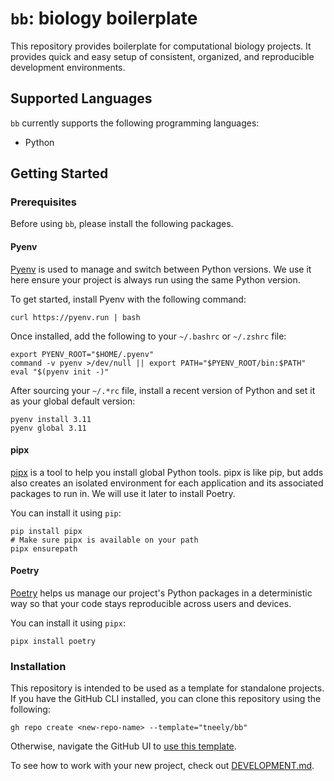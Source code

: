 # `bb`: biology boilerplate

This repository provides boilerplate for computational biology projects. It provides quick and easy setup of consistent, organized, and reproducible development environments.

## Supported Languages

`bb` currently supports the following programming languages:

- Python

## Getting Started

### Prerequisites

Before using `bb`, please install the following packages.

#### Pyenv

[Pyenv](https://github.com/pyenv/pyenv) is used to manage and switch between Python versions. We use it here ensure your project is always run using the same Python version.

To get started, install Pyenv with the following command:

```shell
curl https://pyenv.run | bash
```

Once installed, add the following to your `~/.bashrc` or `~/.zshrc` file:

```shell
export PYENV_ROOT="$HOME/.pyenv"
command -v pyenv >/dev/null || export PATH="$PYENV_ROOT/bin:$PATH"
eval "$(pyenv init -)"
```

After sourcing your `~/.*rc` file, install a recent version of Python and set it as your global default version:

```shell
pyenv install 3.11
pyenv global 3.11
```

#### pipx

[pipx](https://github.com/pypa/pipx/) is a tool to help you install global Python tools. pipx is like pip, but adds also creates an isolated environment for each application and its associated packages to run in. We will use it later to install Poetry.

You can install it using `pip`:

```shell
pip install pipx
# Make sure pipx is available on your path
pipx ensurepath
```

#### Poetry

[Poetry](https://github.com/python-poetry/poetry) helps us manage our project's Python packages in a deterministic way so that your code stays reproducible across users and devices.

You can install it using `pipx`:

```shell
pipx install poetry
```

### Installation

This repository is intended to be used as a template for standalone projects. If you have the GitHub CLI installed, you can clone this repository using the following:

```shell
gh repo create <new-repo-name> --template="tneely/bb"
```

Otherwise, navigate the GitHub UI to [use this template](https://docs.github.com/en/repositories/creating-and-managing-repositories/creating-a-repository-from-a-template#creating-a-repository-from-a-template).

To see how to work with your new project, check out [DEVELOPMENT.md](./DEVELOPMENT.md).
